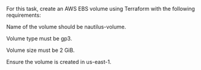 For this task, create an AWS EBS volume using Terraform with the following requirements:

Name of the volume should be nautilus-volume.

Volume type must be gp3.

Volume size must be 2 GiB.

Ensure the volume is created in us-east-1.